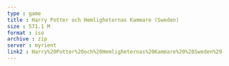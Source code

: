 ```yaml
---
type : game
title : Harry Potter och Hemligheternas Kammare (Sweden)
size : 571.1 M
format : iso
archive : zip
server : myrient
link2 : Harry%20Potter%20och%20Hemligheternas%20Kammare%20%28Sweden%29
---
```

